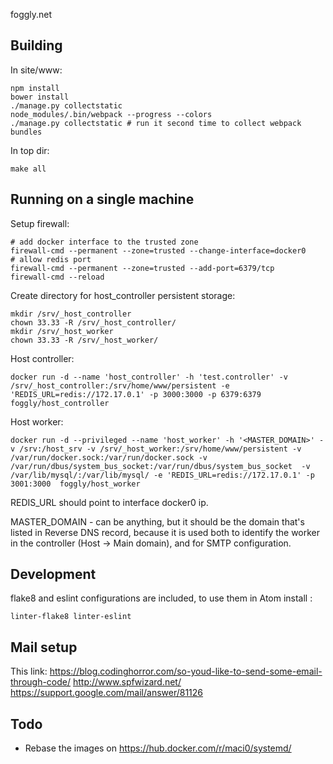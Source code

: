 foggly.net

## Building

In site/www:

    npm install
    bower install
    ./manage.py collectstatic
    node_modules/.bin/webpack --progress --colors
    ./manage.py collectstatic # run it second time to collect webpack bundles

In top dir:

    make all

## Running on a single machine

Setup firewall:

    # add docker interface to the trusted zone
    firewall-cmd --permanent --zone=trusted --change-interface=docker0
    # allow redis port
    firewall-cmd --permanent --zone=trusted --add-port=6379/tcp
    firewall-cmd --reload

Create directory for host_controller persistent storage:

    mkdir /srv/_host_controller
    chown 33.33 -R /srv/_host_controller/
    mkdir /srv/_host_worker
    chown 33.33 -R /srv/_host_worker/

Host controller:

    docker run -d --name 'host_controller' -h 'test.controller' -v /srv/_host_controller:/srv/home/www/persistent -e 'REDIS_URL=redis://172.17.0.1' -p 3000:3000 -p 6379:6379  foggly/host_controller

Host worker:

    docker run -d --privileged --name 'host_worker' -h '<MASTER_DOMAIN>' -v /srv:/host_srv -v /srv/_host_worker:/srv/home/www/persistent -v /var/run/docker.sock:/var/run/docker.sock -v /var/run/dbus/system_bus_socket:/var/run/dbus/system_bus_socket  -v /var/lib/mysql/:/var/lib/mysql/ -e 'REDIS_URL=redis://172.17.0.1' -p 3001:3000  foggly/host_worker

REDIS_URL should point to interface docker0 ip.

MASTER_DOMAIN - can be anything, but it should be the domain that's listed in Reverse DNS record, because it is used both to identify the worker in the controller (Host -> Main domain), and for SMTP configuration.

## Development
flake8 and eslint configurations are included, to use them in Atom install :

    linter-flake8 linter-eslint

## Mail setup

This link: https://blog.codinghorror.com/so-youd-like-to-send-some-email-through-code/
http://www.spfwizard.net/
https://support.google.com/mail/answer/81126

## Todo

- Rebase the images on https://hub.docker.com/r/maci0/systemd/
